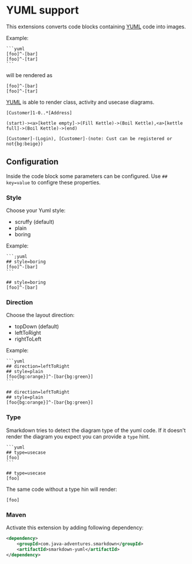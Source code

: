 # YUML support


This extensions converts code blocks containing [YUML](http://yuml.me)
code into images.


Example:

	```yuml
	[foo]^-[bar]
	[foo]^-[tar]
	```

will be rendered as

```yuml
[foo]^-[bar]
[foo]^-[tar]
```


[YUML](http://yuml.me) is able to render class, activity and usecase diagrams. 

```yuml
[Customer]1-0..*[Address]
```

```yuml
(start)-><a>[kettle empty]->(Fill Kettle)->(Boil Kettle),<a>[kettle full]->(Boil Kettle)->(end)
```

```yuml
[Customer]-(Login), [Customer]-(note: Cust can be registered or not{bg:beige})
```



## Configuration

Inside the code block some parameters can be configured. Use ``## key=value`` to configre these properties.


### Style

Choose your Yuml style:

- scruffy (default)
- plain
- boring


Example:

	```;yuml
	## style=boring
	[foo]^-[bar]
	```

```yuml
## style=boring
[foo]^-[bar]
```


### Direction

Choose the layout direction:

- topDown (default)
- leftToRight
- rightToLeft


Example:

	```yuml
	## direction=leftToRight
	## style=plain
	[foo{bg:orange}]^-[bar{bg:green}]
	```

```yuml
## direction=leftToRight
## style=plain
[foo{bg:orange}]^-[bar{bg:green}]
```


### Type

Smarkdown tries to detect the diagram type of the yuml code. If it doesn't render the diagram you expect you
can provide a ``type`` hint.

	```yuml
	## type=usecase
	[foo]
	```

```yuml
## type=usecase
[foo]
```


The same code without a type hin will render:
```yuml
[foo]
```


### Maven

Activate this extension by adding following dependency:

```xml
<dependency>
    <groupId>com.java-adventures.smarkdown</groupId>
    <artifactId>smarkdown-yuml</artifactId>
</dependency>
```
